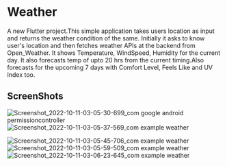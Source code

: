 # Weather

A new Flutter project.This simple application takes users location as input and returns the weather condition of the same.
Initially it asks to know user's location and then fetches weather APIs at the backend from Open_Weather. It shows Temperature, WindSpeed, Humidity for the current day.
It also forecasts temp of upto 20 hrs from the current timing.Also forecasts for the upcoming 7 days with Comfort Level, Feels Like and UV Index too.

## ScreenShots
![Screenshot_2022-10-11-03-05-30-699_com google android permissioncontroller](https://user-images.githubusercontent.com/89800372/194957056-927f6754-092a-4386-b94e-d75e25bdb429.jpg)![Screenshot_2022-10-11-03-05-37-569_com example weather](https://user-images.githubusercontent.com/89800372/194957081-a036d876-8e98-4dfc-84aa-52797bafff7d.jpg)

![Screenshot_2022-10-11-03-05-45-706_com example weather](https://user-images.githubusercontent.com/89800372/194957097-8dd5d3d1-13ac-498b-a604-734d604a5e5f.jpg)
![Screenshot_2022-10-11-03-05-59-509_com example weather](https://user-images.githubusercontent.com/89800372/194957128-ad4f022b-4342-4744-8477-2b1c74887e9f.jpg)
![Screenshot_2022-10-11-03-06-23-645_com example weather](https://user-images.githubusercontent.com/89800372/194957140-3078e059-68c7-46e4-af0f-a10e482b039f.jpg)

